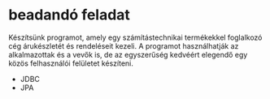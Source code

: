 beadandó feladat
=========

Készítsünk programot, amely egy számítástechnikai termékekkel foglalkozó cég árukészletét és rendeléseit kezeli. A programot használhatják az alkalmazottak és a vevők is, de az egyszerűség kedvéért elegendő egy közös felhasználói felületet készíteni.

* JDBC
* JPA
